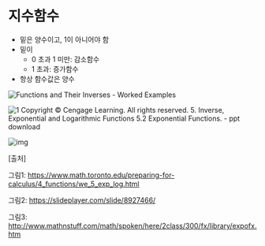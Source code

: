 # 지수함수

* 밑은 양수이고, 1이 아니어야 함
* 밑이
  * 0 초과 1 미만: 감소함수
  * 1 초과: 증가함수
* 항상 함수값은 양수

![Functions and Their Inverses - Worked Examples](https://www.math.toronto.edu/preparing-for-calculus/4_functions/images/exponentials.png)



![1 Copyright © Cengage Learning. All rights reserved. 5. Inverse,  Exponential and Logarithmic Functions 5.2 Exponential Functions. - ppt  download](https://images.slideplayer.com/27/8927466/slides/slide_3.jpg)

![img](http://www.mathnstuff.com/math/spoken/here/2class/300/fx/library/56/famexp.gif)



[출처]

그림1: https://www.math.toronto.edu/preparing-for-calculus/4_functions/we_5_exp_log.html

그림2: https://slideplayer.com/slide/8927466/

그림3: http://www.mathnstuff.com/math/spoken/here/2class/300/fx/library/expofx.htm
